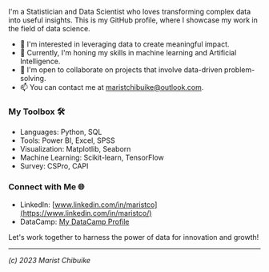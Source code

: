 I'm a Statistician and Data Scientist who loves transforming complex data into useful insights. This is my GitHub profile, where I showcase my work in the field of data science.

- 👀 I'm interested in leveraging data to create meaningful impact.
- 🌱 Currently, I'm honing my skills in machine learning and Artificial Intelligence.
- 💞️ I'm open to collaborate on projects that involve data-driven problem-solving.
- 📫 You can contact me at maristchibuike@outlook.com.

### My Toolbox 🛠️

- Languages: Python, SQL
- Tools: Power BI, Excel, SPSS
- Visualization: Matplotlib, Seaborn
- Machine Learning: Scikit-learn, TensorFlow
- Survey: CSPro, CAPI

### Connect with Me 🌐

- LinkedIn: [www.linkedin.com/in/maristco](https://www.linkedin.com/in/maristco/)
- DataCamp: [My DataCamp Profile](https://www.datacamp.com/profile/maristchibuike)

Let's work together to harness the power of data for innovation and growth!

---

*(c) 2023 Marist Chibuike*

<!---
Maristchibuike/Maristchibuike is a ✨ special ✨ repository because its `README.md` (this file) appears on your GitHub profile.
You can click the Preview link to take a look at your changes.
--->
